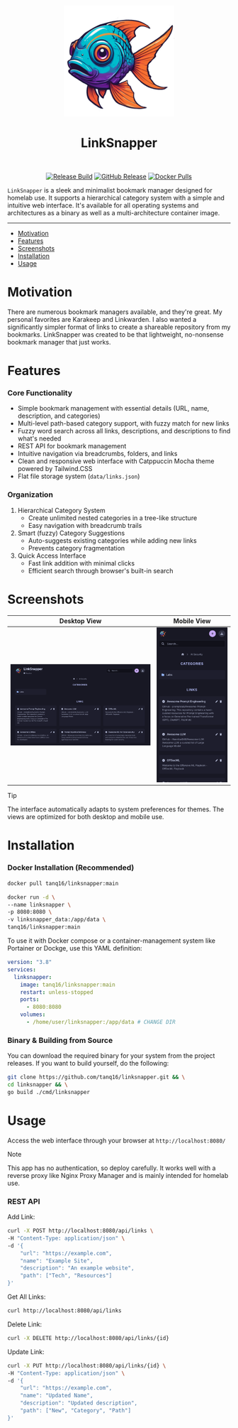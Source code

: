 <p align="center">
<img src="/assets/logo.png" alt="LinkSnapper Logo" width=250px /><br>
<h1 align="center">LinkSnapper</h1><br>

<p align="center">
<a href="https://github.com/tanq16/linksnapper/actions/workflows/release.yml"><img src="https://github.com/tanq16/linksnapper/actions/workflows/release.yml/badge.svg" alt="Release Build"></a>&nbsp;<a href="https://github.com/Tanq16/linksnapper/releases"><img alt="GitHub Release" src="https://img.shields.io/github/v/release/tanq16/linksnapper"></a>&nbsp;<a href="https://hub.docker.com/r/tanq16/linksnapper"><img alt="Docker Pulls" src="https://img.shields.io/docker/pulls/tanq16/linksnapper"></a>
</p>
</p>

`LinkSnapper` is a sleek and minimalist bookmark manager designed for homelab use. It supports a hierarchical category system with a simple and intuitive web interface. It's available for all operating systems and architectures as a binary as well as a multi-architecture container image.

---

- [Motivation](#motivation)
- [Features](#features)
- [Screenshots](#screenshots)
- [Installation](#installation)
- [Usage](#usage)

# Motivation

There are numerous bookmark managers available, and they're great. My personal favorites are Karakeep and Linkwarden. I also wanted a significantly simpler format of links to create a shareable repository from my bookmarks. LinkSnapper was created to be that lightweight, no-nonsense bookmark manager that just works.

# Features

### Core Functionality

- Simple bookmark management with essential details (URL, name, description, and categories)
- Multi-level path-based category support, with fuzzy match for new links
- Fuzzy word search across all links, descriptions, and descriptions to find what's needed
- REST API for bookmark management
- Intuitive navigation via breadcrumbs, folders, and links
- Clean and responsive web interface with Catppuccin Mocha theme powered by Tailwind.CSS
- Flat file storage system (`data/links.json`)

### Organization

1. Hierarchical Category System
    - Create unlimited nested categories in a tree-like structure
    - Easy navigation with breadcrumb trails
2. Smart (fuzzy) Category Suggestions
    - Auto-suggests existing categories while adding new links
    - Prevents category fragmentation
3. Quick Access Interface
    - Fast link addition with minimal clicks
    - Efficient search through browser's built-in search

# Screenshots

| Desktop View | Mobile View |
| --- | --- |
| <img src="/assets/d.png" alt="Desktop" /> | <img src="/assets/m.png" alt="Mobile" /> |

> [!TIP]
> The interface automatically adapts to system preferences for themes. The views are optimized for both desktop and mobile use.

# Installation

### Docker Installation (Recommended)

```bash
docker pull tanq16/linksnapper:main
```

```bash
docker run -d \
--name linksnapper \
-p 8080:8080 \
-v linksnapper_data:/app/data \
tanq16/linksnapper:main
```

To use it with Docker compose or a container-management system like Portainer or Dockge, use this YAML definition:

```yaml
version: "3.8"
services:
  linksnapper:
    image: tanq16/linksnapper:main
    restart: unless-stopped
    ports:
      - 8080:8080
    volumes:
      - /home/user/linksnapper:/app/data # CHANGE DIR
```

### Binary & Building from Source

You can download the required binary for your system from the project releases. If you want to build yourself, do the following:

```bash
git clone https://github.com/tanq16/linksnapper.git && \
cd linksnapper && \
go build ./cmd/linksnapper
```

# Usage

Access the web interface through your browser at `http://localhost:8080/`

> [!NOTE]
> This app has no authentication, so deploy carefully. It works well with a reverse proxy like Nginx Proxy Manager and is mainly intended for homelab use.

### REST API

Add Link:

```bash
curl -X POST http://localhost:8080/api/links \
-H "Content-Type: application/json" \
-d '{
    "url": "https://example.com",
    "name": "Example Site",
    "description": "An example website",
    "path": ["Tech", "Resources"]
}'
```

Get All Links:

```bash
curl http://localhost:8080/api/links
```

Delete Link:

```bash
curl -X DELETE http://localhost:8080/api/links/{id}
```

Update Link:

```bash
curl -X PUT http://localhost:8080/api/links/{id} \
-H "Content-Type: application/json" \
-d '{
    "url": "https://example.com",
    "name": "Updated Name",
    "description": "Updated description",
    "path": ["New", "Category", "Path"]
}'
```
